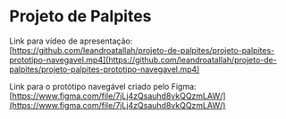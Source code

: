 # Projeto de Palpites

Link para vídeo de apresentação: [https://github.com/leandroatallah/projeto-de-palpites/projeto-palpites-prototipo-navegavel.mp4](https://github.com/leandroatallah/projeto-de-palpites/projeto-palpites-prototipo-navegavel.mp4)

Link para o protótipo navegável criado pelo Figma: [https://www.figma.com/file/7jLj4zQsauhd8vkQQzmLAW/](https://www.figma.com/file/7jLj4zQsauhd8vkQQzmLAW/)
